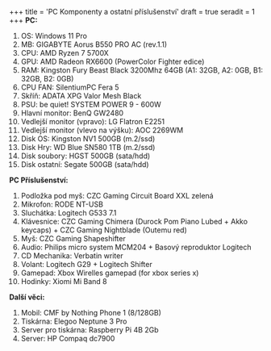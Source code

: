 +++
title = 'PC Komponenty a ostatní příslušenství'
draft = true
seradit = 1
+++
**PC:**

1) OS: Windows 11 Pro 
2) MB: GIGABYTE Aorus B550 PRO AC (rev.1.1)
3) CPU: AMD Ryzen 7 5700X
4) GPU: AMD Radeon RX6600 (PowerColor Fighter edice)
5) RAM: Kingston Fury Beast Black 3200Mhz 64GB (A1: 32GB, A2: 0GB, B1: 32GB, B2: 0GB)
6) CPU FAN: SilentiumPC Fera 5
7) Skříň: ADATA XPG Valor Mesh Black
8) PSU: be quiet! SYSTEM POWER 9 - 600W
9) Hlavní monitor: BenQ GW2480
10) Vedlejší monitor (vpravo): LG Flatron E2251
11) Vedlejší monitor (vlevo na výšku): AOC 2269WM
12) Disk OS: Kingston NV1 500GB (m.2/ssd)
13) Disk Hry: WD Blue SN580 1TB (m.2/ssd)
14) Disk soubory: HGST 500GB (sata/hdd)
15) Disk ostatní: Segate 500GB (sata/hdd)


**PC Příslušenství:**

1) Podložka pod myš: CZC Gaming Circuit Board XXL zelená
2) Mikrofon: RODE NT-USB 
3) Sluchátka: Logitech G533 7.1
4) Klávesnice: CZC Gaming Chimera (Durock Pom Piano Lubed + Akko keycaps) + CZC Gaming Nightblade (Outemu red)
5) Myš: CZC Gaming Shapeshifter
6) Audio: Philips micro system MCM204 + Basový reproduktor Logitech
7) CD Mechanika: Verbatin writer
8) Volant: Logitech G29 + Logitech Shifter
9) Gamepad: Xbox Wirelles gamepad (for xbox series x)
10) Hodinky: Xiomi Mi Band 8

**Další věci:**

1) Mobil: CMF by Nothing Phone 1 (8/128GB)
2) Tiskárna: Elegoo Neptune 3 Pro
3) Server pro tiskárna: Raspberry Pi 4B 2Gb
4) Server: HP Compaq dc7900